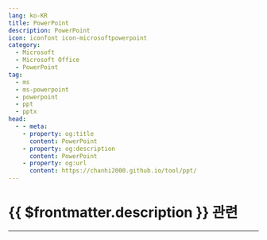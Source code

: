 ```yaml
---
lang: ko-KR
title: PowerPoint
description: PowerPoint
icon: iconfont icon-microsoftpowerpoint
category: 
  - Microsoft
  - Microsoft Office
  - PowerPoint
tag:
  - ms
  - ms-powerpoint
  - powerpoint
  - ppt
  - pptx
head:
  - - meta:
    - property: og:title
      content: PowerPoint
    - property: og:description
      content: PowerPoint
    - property: og:url
      content: https://chanhi2000.github.io/tool/ppt/
---
```


# {{ $frontmatter.description }} 관련

<ShieldsGroup logos="microsoftpowerpoint"/>

---

<TagLinks />